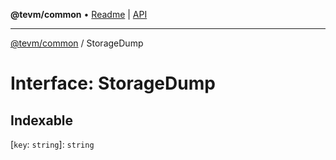 **@tevm/common** • [Readme](../README.md) \| [API](../globals.md)

***

[@tevm/common](../README.md) / StorageDump

# Interface: StorageDump

## Indexable

 \[`key`: `string`\]: `string`
